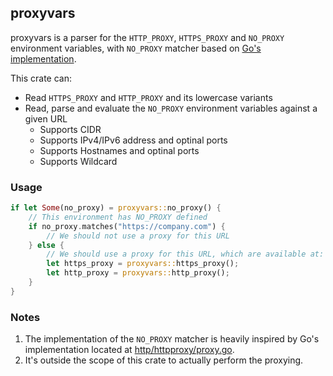 ## proxyvars

proxyvars is a parser for the `HTTP_PROXY`, `HTTPS_PROXY` and `NO_PROXY` environment variables, with `NO_PROXY` matcher based on [Go's implementation](https://github.com/golang/net/blob/master/http/httpproxy/proxy.go).

This crate can:

- Read `HTTPS_PROXY` and `HTTP_PROXY` and its lowercase variants
- Read, parse and evaluate the `NO_PROXY` environment variables against a given URL
    - Supports CIDR
    - Supports IPv4/IPv6 address and optinal ports
    - Supports Hostnames and optinal ports
    - Supports Wildcard

### Usage

```rust
if let Some(no_proxy) = proxyvars::no_proxy() {
    // This environment has NO_PROXY defined
    if no_proxy.matches("https://company.com") {
        // We should not use a proxy for this URL
    } else {
        // We should use a proxy for this URL, which are available at:
        let https_proxy = proxyvars::https_proxy();
        let http_proxy = proxyvars::http_proxy();
    }
}
```

### Notes

1. The implementation of the `NO_PROXY` matcher is heavily inspired by Go's implementation located at [http/httpproxy/proxy.go](https://github.com/golang/net/blob/master/http/httpproxy/proxy.go).
2. It's outside the scope of this crate to actually perform the proxying.